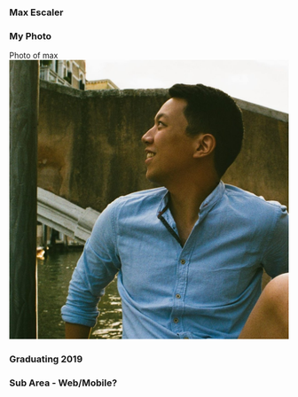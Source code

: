### Max Escaler
### My Photo
Photo of max ![Max](max.jpg)

### Graduating 2019
### Sub Area - Web/Mobile?
